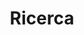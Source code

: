 ---
title: "Ricerca" # in any language you want
layout: "search" # is necessary
# url: "/archive"
# description: "Description for Search"
summary: "search"
placeholder: "cerca"
---